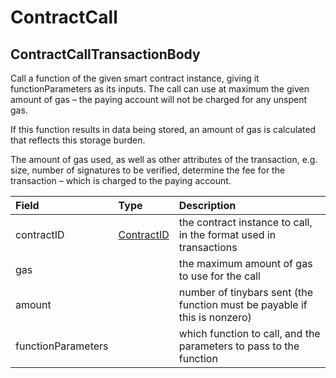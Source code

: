# ContractCall

## **ContractCallTransactionBody**

Call a function of the given smart contract instance, giving it functionParameters as its inputs. The call can use at maximum the given amount of gas – the paying account will not be charged for any unspent gas.   
  
If this function results in data being stored, an amount of gas is calculated that reflects this storage burden.   
  
The amount of gas used, as well as other attributes of the transaction, e.g. size, number of signatures to be verified, determine the fee for the transaction – which is charged to the paying account.

| Field | Type | Description |
| :--- | :--- | :--- |
| contractID | [ContractID](../basic-types/contractid.md) | the contract instance to call, in the format used in transactions |
| gas |  | the maximum amount of gas to use for the call |
| amount |  | number of tinybars sent \(the function must be payable if this is nonzero\) |
| functionParameters |  | which function to call, and the parameters to pass to the function |


